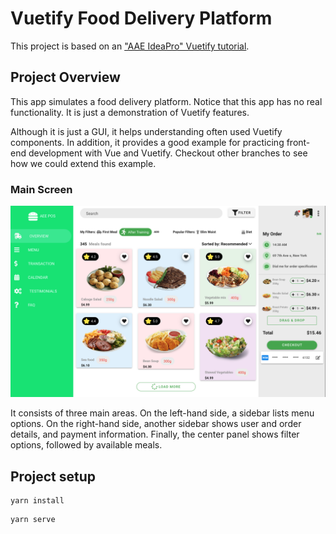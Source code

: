 # Vuetify Food Delivery Platform
This project is based on an ["AAE IdeaPro" Vuetify tutorial](https://www.youtube.com/watch?v=gpJ-b_o8KrA).

## Project Overview

This app simulates a food delivery platform. Notice that this app has no real functionality. It is just a demonstration of Vuetify features.

Although it is just a GUI, it helps understanding often used Vuetify components. In addition, it provides a good example for practicing front-end development with Vue and Vuetify. Checkout other branches to see how we could extend this example.

### Main Screen

<img src="./pics/MainPage.png" />

It consists of three main areas. On the left-hand side, a sidebar lists menu options. On the right-hand side, another sidebar shows user and order details, and payment information. Finally, the center panel shows filter options, followed by available meals. 

## Project setup
```
yarn install
```

```
yarn serve
```